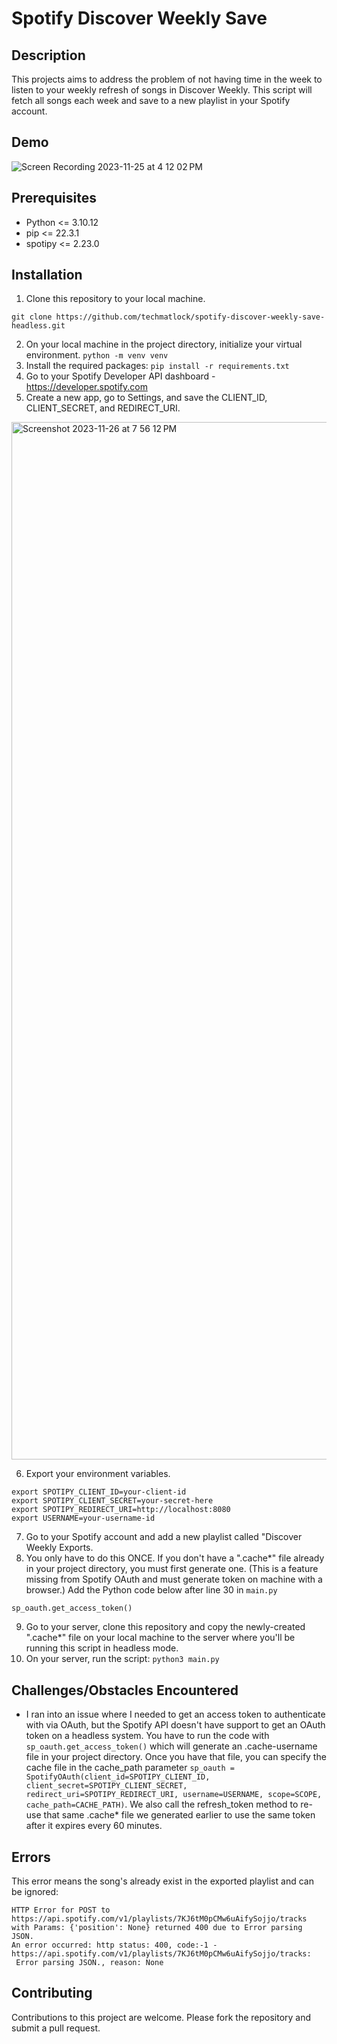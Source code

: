 # Spotify Discover Weekly Save

## Description
This projects aims to address the problem of not having time in the week to listen to your weekly refresh of songs in Discover Weekly.  This script will fetch all songs each week and save to a new playlist in your Spotify account.

## Demo

![Screen Recording 2023-11-25 at 4 12 02 PM](https://github.com/techmatlock/spotify-discover-weekly-save/assets/2618095/0a7b4f9a-5e17-4267-9dbe-e505ea7c931c)

## Prerequisites
* Python <= 3.10.12 
* pip <= 22.3.1
* spotipy <= 2.23.0

## Installation

1. Clone this repository to your local machine.
```
git clone https://github.com/techmatlock/spotify-discover-weekly-save-headless.git
```
2. On your local machine in the project directory, initialize your virtual environment. ```python -m venv venv```
3. Install the required packages: ```pip install -r requirements.txt```
4. Go to your Spotify Developer API dashboard - https://developer.spotify.com
5. Create a new app, go to Settings, and save the CLIENT_ID, CLIENT_SECRET, and REDIRECT_URI.
<img width="1660" alt="Screenshot 2023-11-26 at 7 56 12 PM" src="https://github.com/techmatlock/spotify-discover-weekly-save/assets/2618095/48814c11-a676-42f3-a229-f5726c533173">

6. Export your environment variables.
```
export SPOTIPY_CLIENT_ID=your-client-id
export SPOTIPY_CLIENT_SECRET=your-secret-here
export SPOTIPY_REDIRECT_URI=http://localhost:8080
export USERNAME=your-username-id
```
7. Go to your Spotify account and add a new playlist called "Discover Weekly Exports.
8. You only have to do this ONCE.  If you don't have a ".cache*" file already in your project directory, you must first generate one. (This is a feature missing from Spotify OAuth and must generate token on machine with a browser.)
Add the Python code below after line 30 in ```main.py```
```
sp_oauth.get_access_token()
```
9. Go to your server, clone this repository and copy the newly-created ".cache*" file on your local machine to the server where you'll be running this script in headless mode.
10. On your server, run the script: ```python3 main.py```

## Challenges/Obstacles Encountered
* I ran into an issue where I needed to get an access token to authenticate with via OAuth, but the Spotify API doesn't have support to get an OAuth token on a headless system.  You have to run the code with ```sp_oauth.get_access_token()``` which will generate an .cache-username file in your project directory.  Once you have that file, you can specify the cache file in the cache_path parameter ```sp_oauth = SpotifyOAuth(client_id=SPOTIPY_CLIENT_ID, client_secret=SPOTIPY_CLIENT_SECRET, redirect_uri=SPOTIPY_REDIRECT_URI, username=USERNAME, scope=SCOPE, cache_path=CACHE_PATH)```.  We also call the refresh_token method to re-use that same .cache* file we generated earlier to use the same token after it expires every 60 minutes.

## Errors
This error means the song's already exist in the exported playlist and can be ignored:
```
HTTP Error for POST to https://api.spotify.com/v1/playlists/7KJ6tM0pCMw6uAifySojjo/tracks with Params: {'position': None} returned 400 due to Error parsing JSON.
An error occurred: http status: 400, code:-1 - https://api.spotify.com/v1/playlists/7KJ6tM0pCMw6uAifySojjo/tracks:
 Error parsing JSON., reason: None
```

## Contributing
Contributions to this project are welcome. Please fork the repository and submit a pull request.

